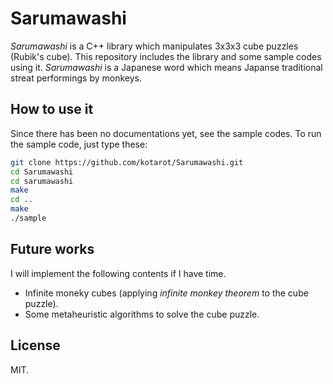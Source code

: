 Sarumawashi
===========

_Sarumawashi_ is a C++ library which manipulates 3x3x3 cube puzzles 
(Rubik's cube). This repository includes the library and some sample codes 
using it. _Sarumawashi_ is a Japanese word which means Japanse 
traditional streat performings by monkeys.

How to use it
-------------

Since there has been no documentations yet, see the sample codes.
To run the sample code, just type these:

```sh
git clone https://github.com/kotarot/Sarumawashi.git
cd Sarumawashi
cd sarumawashi
make
cd ..
make
./sample
```

Future works
------------

I will implement the following contents if I have time.

- Infinite moneky cubes (applying _infinite monkey theorem_ to the cube 
puzzle).
- Some metaheuristic algorithms to solve the cube puzzle.


License
-------

MIT.

